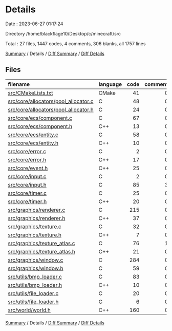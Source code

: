 # Details

Date : 2023-06-27 01:17:24

Directory /home/blackflage10/Desktop/c/minecraft/src

Total : 27 files,  1447 codes, 4 comments, 306 blanks, all 1757 lines

[Summary](results.md) / Details / [Diff Summary](diff.md) / [Diff Details](diff-details.md)

## Files
| filename | language | code | comment | blank | total |
| :--- | :--- | ---: | ---: | ---: | ---: |
| [src/CMakeLists.txt](/src/CMakeLists.txt) | CMake | 41 | 0 | 10 | 51 |
| [src/core/allocators/pool_allocator.c](/src/core/allocators/pool_allocator.c) | C | 48 | 0 | 12 | 60 |
| [src/core/allocators/pool_allocator.h](/src/core/allocators/pool_allocator.h) | C | 24 | 0 | 7 | 31 |
| [src/core/ecs/component.c](/src/core/ecs/component.c) | C | 67 | 0 | 18 | 85 |
| [src/core/ecs/component.h](/src/core/ecs/component.h) | C++ | 13 | 0 | 4 | 17 |
| [src/core/ecs/entity.c](/src/core/ecs/entity.c) | C | 58 | 0 | 14 | 72 |
| [src/core/ecs/entity.h](/src/core/ecs/entity.h) | C++ | 10 | 0 | 5 | 15 |
| [src/core/error.c](/src/core/error.c) | C | 2 | 0 | 1 | 3 |
| [src/core/error.h](/src/core/error.h) | C++ | 17 | 0 | 7 | 24 |
| [src/core/event.h](/src/core/event.h) | C++ | 25 | 0 | 7 | 32 |
| [src/core/input.c](/src/core/input.c) | C | 2 | 0 | 1 | 3 |
| [src/core/input.h](/src/core/input.h) | C | 85 | 3 | 11 | 99 |
| [src/core/timer.c](/src/core/timer.c) | C | 25 | 0 | 4 | 29 |
| [src/core/timer.h](/src/core/timer.h) | C++ | 20 | 0 | 5 | 25 |
| [src/graphics/renderer.c](/src/graphics/renderer.c) | C | 215 | 0 | 48 | 263 |
| [src/graphics/renderer.h](/src/graphics/renderer.h) | C++ | 37 | 0 | 12 | 49 |
| [src/graphics/texture.c](/src/graphics/texture.c) | C | 32 | 0 | 10 | 42 |
| [src/graphics/texture.h](/src/graphics/texture.h) | C++ | 7 | 0 | 3 | 10 |
| [src/graphics/texture_atlas.c](/src/graphics/texture_atlas.c) | C | 76 | 1 | 16 | 93 |
| [src/graphics/texture_atlas.h](/src/graphics/texture_atlas.h) | C++ | 21 | 0 | 5 | 26 |
| [src/graphics/window.c](/src/graphics/window.c) | C | 284 | 0 | 55 | 339 |
| [src/graphics/window.h](/src/graphics/window.h) | C | 59 | 0 | 12 | 71 |
| [src/utils/bmp_loader.c](/src/utils/bmp_loader.c) | C | 83 | 0 | 16 | 99 |
| [src/utils/bmp_loader.h](/src/utils/bmp_loader.h) | C++ | 10 | 0 | 3 | 13 |
| [src/utils/file_loader.c](/src/utils/file_loader.c) | C | 20 | 0 | 5 | 25 |
| [src/utils/file_loader.h](/src/utils/file_loader.h) | C | 6 | 0 | 3 | 9 |
| [src/world/world.h](/src/world/world.h) | C++ | 160 | 0 | 12 | 172 |

[Summary](results.md) / Details / [Diff Summary](diff.md) / [Diff Details](diff-details.md)